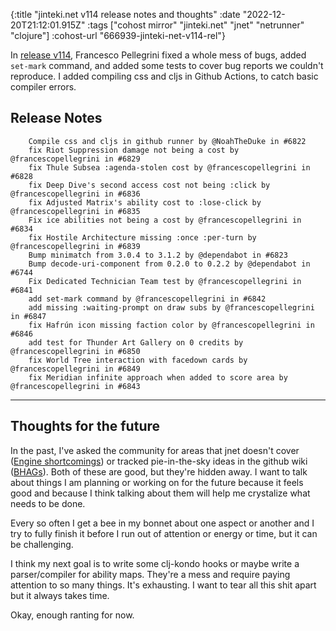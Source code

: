 {:title "jinteki.net v114 release notes and thoughts"
 :date "2022-12-20T21:12:01.915Z"
 :tags ["cohost mirror" "jinteki.net" "jnet" "netrunner" "clojure"]
 :cohost-url "666939-jinteki-net-v114-rel"}

In [release v114](https://github.com/mtgred/netrunner/releases/tag/114), Francesco Pellegrini fixed a whole mess of bugs, added `set-mark` command, and added some tests to cover bug reports we couldn't reproduce. I added compiling css and cljs in Github Actions, to catch basic compiler errors.

## Release Notes

```
    Compile css and cljs in github runner by @NoahTheDuke in #6822
    fix Riot Suppression damage not being a cost by @francescopellegrini in #6829
    fix Thule Subsea :agenda-stolen cost by @francescopellegrini in #6828
    fix Deep Dive's second access cost not being :click by @francescopellegrini in #6836
    fix Adjusted Matrix's ability cost to :lose-click by @francescopellegrini in #6835
    Fix ice abilities not being a cost by @francescopellegrini in #6834
    fix Hostile Architecture missing :once :per-turn by @francescopellegrini in #6839
    Bump minimatch from 3.0.4 to 3.1.2 by @dependabot in #6823
    Bump decode-uri-component from 0.2.0 to 0.2.2 by @dependabot in #6744
    Fix Dedicated Technician Team test by @francescopellegrini in #6841
    add set-mark command by @francescopellegrini in #6842
    add missing :waiting-prompt on draw subs by @francescopellegrini in #6847
    fix Hafrún icon missing faction color by @francescopellegrini in #6846
    add test for Thunder Art Gallery on 0 credits by @francescopellegrini in #6850
    fix World Tree interaction with facedown cards by @francescopellegrini in #6849
    fix Meridian infinite approach when added to score area by @francescopellegrini in #6843
```

---

## Thoughts for the future

In the past, I've asked the community for areas that jnet doesn't cover ([Engine shortcomings](https://github.com/mtgred/netrunner/issues/6497)) or tracked pie-in-the-sky ideas in the github wiki ([BHAGs](https://github.com/mtgred/netrunner/wiki/BHAGs)). Both of these are good, but they're hidden away. I want to talk about things I am planning or working on for the future because it feels good and because I think talking about them will help me crystalize what needs to be done.

Every so often I get a bee in my bonnet about one aspect or another and I try to fully finish it before I run out of attention or energy or time, but it can be challenging.

I think my next goal is to write some clj-kondo hooks or maybe write a parser/compiler for ability maps. They're a mess and require paying attention to so many things. It's exhausting. I want to tear all this shit apart but it always takes time.

Okay, enough ranting for now.
